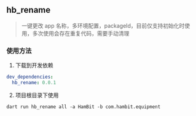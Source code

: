 ## hb_rename

> 一键更改 app 名称，多环境配置，packageId，目前仅支持初始化时使用，多次使用会存在重复代码，需要手动清理

### 使用方法

1. 下载到开发依赖

```yaml
dev_dependencies:
  hb_rename: 0.0.1
```

2. 项目根目录下使用

```shell
dart run hb_rename all -a HamBit -b com.hambit.equipment
```

